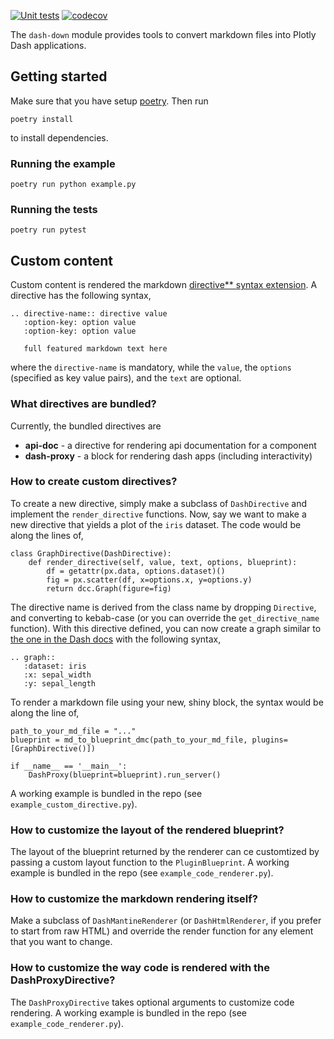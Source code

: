 [![Unit tests](https://github.com/emilhe/dash-down/actions/workflows/python-test.yml/badge.svg)](https://github.com/emilhe/dash-down/actions/workflows/python-test.yml)
[![codecov](https://codecov.io/gh/emilhe/dash-down/branch/main/graph/badge.svg?token=kZXx2N1QGY)](https://codecov.io/gh/emilhe/dash-down)

The `dash-down` module provides tools to convert markdown files into Plotly Dash applications.

## Getting started

Make sure that you have setup [poetry](https://python-poetry.org/). Then run

    poetry install

to install dependencies.

### Running the example

    poetry run python example.py

### Running the tests

    poetry run pytest

## Custom content

Custom content is rendered the markdown [directive** syntax extension](https://mistune.readthedocs.io/en/latest/directives.html). A directive has the following syntax,

    .. directive-name:: directive value
       :option-key: option value
       :option-key: option value
    
       full featured markdown text here

where the `directive-name` is mandatory, while the `value`, the `options` (specified as key value pairs), and the `text` are optional. 

### What directives are bundled?

Currently, the bundled directives are

* **api-doc** - a directive for rendering api documentation for a component
* **dash-proxy** - a block for rendering dash apps (including interactivity)

### How to create custom directives?

To create a new directive, simply make a subclass of `DashDirective` and implement the `render_directive` functions. Now, say we want to make a new directive that yields a plot of the `iris` dataset. The code would be along the lines of,

```
class GraphDirective(DashDirective):
    def render_directive(self, value, text, options, blueprint):
        df = getattr(px.data, options.dataset)()
        fig = px.scatter(df, x=options.x, y=options.y)
        return dcc.Graph(figure=fig)
```

The directive name is derived from the class name by dropping `Directive`, and converting to kebab-case (or you can override the `get_directive_name` function). With this directive defined, you can now create a graph similar to [the one in the Dash docs](https://dash.plotly.com/dash-core-components/graph) with the following syntax,

    .. graph::
       :dataset: iris
       :x: sepal_width
       :y: sepal_length

To render a markdown file using your new, shiny block, the syntax would be along the line of,

```
path_to_your_md_file = "..."
blueprint = md_to_blueprint_dmc(path_to_your_md_file, plugins=[GraphDirective()])

if __name__ == '__main__':
    DashProxy(blueprint=blueprint).run_server()
```

A working example is bundled in the repo (see `example_custom_directive.py`).

### How to customize the layout of the rendered blueprint?

The layout of the blueprint returned by the renderer can ce customtized by passing a custom layout function to the `PluginBlueprint`. A working example is bundled in the repo (see `example_code_renderer.py`).

### How to customize the markdown rendering itself?

Make a subclass of `DashMantineRenderer` (or `DashHtmlRenderer`, if you prefer to start from raw HTML) and override the render function for any element that you want to change.

### How to customize the way code is rendered with the DashProxyDirective?

The `DashProxyDirective` takes optional arguments to customize code rendering. A working example is bundled in the repo (see `example_code_renderer.py`).
